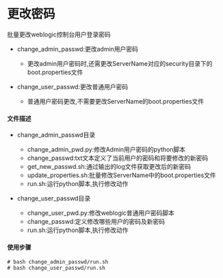 # 更改密码
批量更改weblogic控制台用户登录密码  

- change_admin_passwd:更改admin用户密码  
    - 更改admin用户密码时,还需更改ServerName对应的security目录下的boot.properties文件  

- change_user_passwd:更改普通用户密码  
    - 普通用户密码更改,不需要更改ServerName的boot.properties文件  


#### 文件描述
- change_admin_passwd目录
    - change_admin_pwd.py:修改Admin用户密码的python脚本
    - change_passwd:txt文本定义了当前用户的密码和将要修改的新密码
    - get_new_passwd.sh:通过输出的log文件获取更改后的新密码
    - update_properties.sh:批量修改ServerName中的boot.properties文件
    - run.sh:运行python脚本,执行修改动作

- change_user_passwd目录  
    - change_user_pwd.py:修改weblogic普通用户密码脚本  
    - change_passwd:定义修改哪些用户的密码及新密码  
    - run.sh:运行python脚本,执行修改动作  

#### 使用步骤
```
# bash change_admin_passwd/run.sh
# bash change_user_passwd/run.sh
```